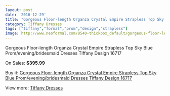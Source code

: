 ```yaml
---
layout: post
date: '2016-12-29'
title: "Gorgeous Floor-length Organza Crystal Empire Strapless Top Sky Blue Prom/evening/bridesmaid Dresses Tiffany Design 16717"
category: Tiffany Dresses
tags: ["tiffany","formal","prom","design","strapless"]
image: http://www.neoformal.com/8540-thickbox_default/gorgeous-floor-length-organza-crystal-empire-strapless-top-sky-blue-prom-evening-bridesmaid-dresses-tiffany-design-16717.jpg
---
```

Gorgeous Floor-length Organza Crystal Empire Strapless Top Sky Blue Prom/evening/bridesmaid Dresses Tiffany Design 16717

On Sales: **$395.99**
<a href="https://www.neoformal.com/en/tiffany-dresses/3011-gorgeous-floor-length-organza-crystal-empire-strapless-top-sky-blue-prom-evening-bridesmaid-dresses-tiffany-design-16717.html"><amp-img layout="responsive" width="600" height="600" src="//www.neoformal.com/8540-thickbox_default/gorgeous-floor-length-organza-crystal-empire-strapless-top-sky-blue-prom-evening-bridesmaid-dresses-tiffany-design-16717.jpg" alt="Gorgeous Floor-length Organza Crystal Empire Strapless Top Sky Blue Prom/evening/bridesmaid Dresses Tiffany Design 16717 0" /></a>
<a href="https://www.neoformal.com/en/tiffany-dresses/3011-gorgeous-floor-length-organza-crystal-empire-strapless-top-sky-blue-prom-evening-bridesmaid-dresses-tiffany-design-16717.html"><amp-img layout="responsive" width="600" height="600" src="//www.neoformal.com/8541-thickbox_default/gorgeous-floor-length-organza-crystal-empire-strapless-top-sky-blue-prom-evening-bridesmaid-dresses-tiffany-design-16717.jpg" alt="Gorgeous Floor-length Organza Crystal Empire Strapless Top Sky Blue Prom/evening/bridesmaid Dresses Tiffany Design 16717 1" /></a>

Buy it: [Gorgeous Floor-length Organza Crystal Empire Strapless Top Sky Blue Prom/evening/bridesmaid Dresses Tiffany Design 16717](https://www.neoformal.com/en/tiffany-dresses/3011-gorgeous-floor-length-organza-crystal-empire-strapless-top-sky-blue-prom-evening-bridesmaid-dresses-tiffany-design-16717.html "Gorgeous Floor-length Organza Crystal Empire Strapless Top Sky Blue Prom/evening/bridesmaid Dresses Tiffany Design 16717")

View more: [Tiffany Dresses](https://www.neoformal.com/en/32-tiffany-dresses "Tiffany Dresses")